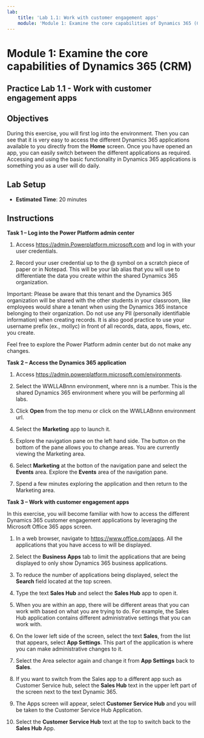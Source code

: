 ```yaml
---
lab:
    title: 'Lab 1.1: Work with customer engagement apps'
    module: 'Module 1: Examine the core capabilities of Dynamics 365 (CRM)'
---
```


Module 1: Examine the core capabilities of Dynamics 365 (CRM)
========================

## Practice Lab 1.1 - Work with customer engagement apps 

## Objectives

During this exercise, you will first log into the environment. Then you can see that it is very easy to access the different Dynamics 365 applications available to you directly from the **Home** screen. Once you have opened an app, you can easily switch between the different applications as required. Accessing and using the basic functionality in Dynamics 365 applications is something you as a user will do daily.


## Lab Setup

  - **Estimated Time**: 20 minutes

## Instructions

**Task 1 – Log into the Power Platform admin center**

1. Access https://admin.Powerplatform.microsoft.com and log in with your user credentials.

2. Record your user credential up to the @ symbol on a scratch piece of paper or in Notepad. This will be your lab alias that you will use to differentiate the data you create within the shared Dynamics 365 organization.

Important: Please be aware that this tenant and the Dynamics 365 organization will be shared with the other students in your classroom, like employees would share a tenant when using the Dynamics 365 instance belonging to their organization. Do not use any PII (personally identifiable information) when creating records. It is also good practice to use your username prefix (ex., mollyc) in front of all records, data, apps, flows, etc. you create.

Feel free to explore the Power Platform admin center but do not make any changes.

**Task 2 – Access the Dynamics 365 application**

1. Access https://admin.powerplatform.microsoft.com/environments.

2. Select the WWLLABnnn environment, where nnn is a number. This is the shared Dynamics 365 environment where you will be performing all labs.

3. Click **Open** from the top menu or click on the WWLLABnnn environment url.

4. Select the **Marketing** app to launch it.

5. Explore the navigation pane on the left hand side. The button on the bottom of the pane allows you to change areas. You are currently viewing the Marketing area.

6. Select **Marketing** at the botton of the navigation pane and select the **Events** area. Explore the **Events** area of the navigation pane.

7. Spend a few minutes exploring the application and then return to the Marketing area.

**Task 3 – Work with customer engagement apps**

In this exercise, you will become familiar with how to access the different Dynamics 365 customer engagement applications by leveraging the Microsoft Office 365 apps screen.

1.	In a web browser, navigate to https://www.office.com/apps. All the applications that you have access to will be displayed.   

2.	Select the **Business Apps** tab to limit the applications that are being displayed to only show Dynamics 365 business applications.   

3.	To reduce the number of applications being displayed, select the **Search** field located at the top screen. 
 
4.	Type the text **Sales Hub** and select the **Sales Hub** app to open it.   

5. When you are within an app, there will be different areas that you can work with based on what you are trying to do. For example, the Sales Hub application contains different administrative settings that you can work with. 

6. On the lower left side of the screen, select the text **Sales**, from the list that appears, select **App Settings**.  This part of the application is where you can make administrative changes to it.  

7. Select the Area selector again and change it from **App Settings** back to **Sales**.

8. If you want to switch from the Sales app to a different app such as Customer Service hub, select the **Sales Hub** text in the upper left part of the screen next to the text Dynamic 365. 

9. The Apps screen will appear, select **Customer Service Hub** and you will be taken to the Customer Service Hub Application. 

10. Select the **Customer Service Hub** text at the top to switch back to the **Sales Hub** App. 
